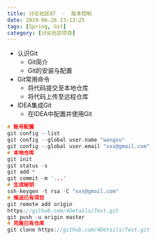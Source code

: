```yaml
---
title: 讨论社区07  -  版本控制
date: 2019-06-26 23:13:25
tags: [Spring, Git]
category: [讨论社区项目]
---
```


- 认识Git
  - Git简介
  - Git的安装与配置
- Git常用命令
  - 将代码提交至本地仓库
  - 将代码上传至远程仓库
- IDEA集成Git
  - 在IDEA中配置并使用Git

```c
# 账号配置
git config --list
git config --global user.name "wangxu"
git config --global user.email "xxx@gmail.com"
# 本地仓库
git init
git status -s
git add *
git commit -m '...'
# 生成秘钥
ssh-keygen -t rsa -C "xxx@gmail.com"
# 推送已有项目
git remote add origin
https://github.com/4Details/Test.git
git push -u origin master
# 克隆已有仓库
git clone https://github.com/4Details/Test.git
```

